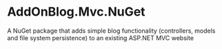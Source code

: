 AddOnBlog.Mvc.NuGet
===================

A NuGet package that adds simple blog functionality (controllers, models and file system persistence) to an existing ASP.NET MVC website
